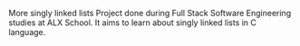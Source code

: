 More singly linked lists Project done during Full Stack Software Engineering studies at ALX School. It aims to learn about singly linked lists in C language.
